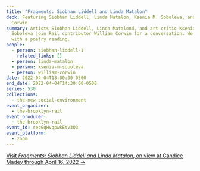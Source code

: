 ```yaml
---
title: "Fragments: Siobhan Liddell and Linda Matalon"
deck: Featuring Siobhan Liddell, Linda Matalon, Ksenia M. Soboleva, and William
  Corwin
summary: Artists Siobhan Liddell, Linda Matalond, and art critic Ksenia M.
  Soboleva join Rail contributor William Corwin for a conversation. We conclude
  with a poetry reading.
people:
  - person: siobhan-liddell-1
    related_links: []
  - person: linda-matalon
  - person: ksenia-m-soboleva
  - person: william-corwin
date: 2022-04-04T13:00:00-0500
end_date: 2022-04-04T14:30:00-0500
series: 530
collections:
  - the-new-social-environment
event_organizer:
  - the-brooklyn-rail
event_producer:
  - the-brooklyn-rail
event_id: recGqHVqpwkEtV3Q3
event_platform:
  - zoom
---
```

[Visit *Fragments: Siobhan Liddell and Linda Matalon*, on view at Candice Madey through April 16, 2022 →](https://www.candicemadey.com/gallery/all/siobhan-liddell-linda-matalon)